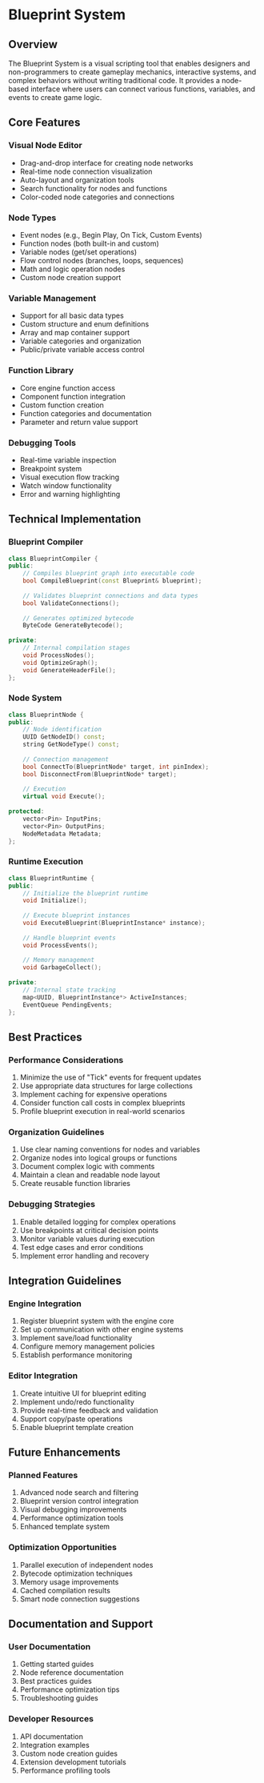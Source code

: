 # Blueprint System

## Overview
The Blueprint System is a visual scripting tool that enables designers and non-programmers to create gameplay mechanics, interactive systems, and complex behaviors without writing traditional code. It provides a node-based interface where users can connect various functions, variables, and events to create game logic.

## Core Features

### Visual Node Editor
- Drag-and-drop interface for creating node networks
- Real-time node connection visualization
- Auto-layout and organization tools
- Search functionality for nodes and functions
- Color-coded node categories and connections

### Node Types
- Event nodes (e.g., Begin Play, On Tick, Custom Events)
- Function nodes (both built-in and custom)
- Variable nodes (get/set operations)
- Flow control nodes (branches, loops, sequences)
- Math and logic operation nodes
- Custom node creation support

### Variable Management
- Support for all basic data types
- Custom structure and enum definitions
- Array and map container support
- Variable categories and organization
- Public/private variable access control

### Function Library
- Core engine function access
- Component function integration
- Custom function creation
- Function categories and documentation
- Parameter and return value support

### Debugging Tools
- Real-time variable inspection
- Breakpoint system
- Visual execution flow tracking
- Watch window functionality
- Error and warning highlighting

## Technical Implementation

### Blueprint Compiler
```cpp
class BlueprintCompiler {
public:
    // Compiles blueprint graph into executable code
    bool CompileBlueprint(const Blueprint& blueprint);
    
    // Validates blueprint connections and data types
    bool ValidateConnections();
    
    // Generates optimized bytecode
    ByteCode GenerateBytecode();
    
private:
    // Internal compilation stages
    void ProcessNodes();
    void OptimizeGraph();
    void GenerateHeaderFile();
};
```

### Node System
```cpp
class BlueprintNode {
public:
    // Node identification
    UUID GetNodeID() const;
    string GetNodeType() const;
    
    // Connection management
    bool ConnectTo(BlueprintNode* target, int pinIndex);
    bool DisconnectFrom(BlueprintNode* target);
    
    // Execution
    virtual void Execute();
    
protected:
    vector<Pin> InputPins;
    vector<Pin> OutputPins;
    NodeMetadata Metadata;
};
```

### Runtime Execution
```cpp
class BlueprintRuntime {
public:
    // Initialize the blueprint runtime
    void Initialize();
    
    // Execute blueprint instances
    void ExecuteBlueprint(BlueprintInstance* instance);
    
    // Handle blueprint events
    void ProcessEvents();
    
    // Memory management
    void GarbageCollect();
    
private:
    // Internal state tracking
    map<UUID, BlueprintInstance*> ActiveInstances;
    EventQueue PendingEvents;
};
```

## Best Practices

### Performance Considerations
1. Minimize the use of "Tick" events for frequent updates
2. Use appropriate data structures for large collections
3. Implement caching for expensive operations
4. Consider function call costs in complex blueprints
5. Profile blueprint execution in real-world scenarios

### Organization Guidelines
1. Use clear naming conventions for nodes and variables
2. Organize nodes into logical groups or functions
3. Document complex logic with comments
4. Maintain a clean and readable node layout
5. Create reusable function libraries

### Debugging Strategies
1. Enable detailed logging for complex operations
2. Use breakpoints at critical decision points
3. Monitor variable values during execution
4. Test edge cases and error conditions
5. Implement error handling and recovery

## Integration Guidelines

### Engine Integration
1. Register blueprint system with the engine core
2. Set up communication with other engine systems
3. Implement save/load functionality
4. Configure memory management policies
5. Establish performance monitoring

### Editor Integration
1. Create intuitive UI for blueprint editing
2. Implement undo/redo functionality
3. Provide real-time feedback and validation
4. Support copy/paste operations
5. Enable blueprint template creation

## Future Enhancements

### Planned Features
1. Advanced node search and filtering
2. Blueprint version control integration
3. Visual debugging improvements
4. Performance optimization tools
5. Enhanced template system

### Optimization Opportunities
1. Parallel execution of independent nodes
2. Bytecode optimization techniques
3. Memory usage improvements
4. Cached compilation results
5. Smart node connection suggestions

## Documentation and Support

### User Documentation
1. Getting started guides
2. Node reference documentation
3. Best practices guides
4. Performance optimization tips
5. Troubleshooting guides

### Developer Resources
1. API documentation
2. Integration examples
3. Custom node creation guides
4. Extension development tutorials
5. Performance profiling tools
